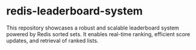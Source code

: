 # redis-leaderboard-system
This repository showcases a robust and scalable leaderboard system powered by Redis sorted sets. It enables real-time ranking, efficient score updates, and retrieval of ranked lists.
